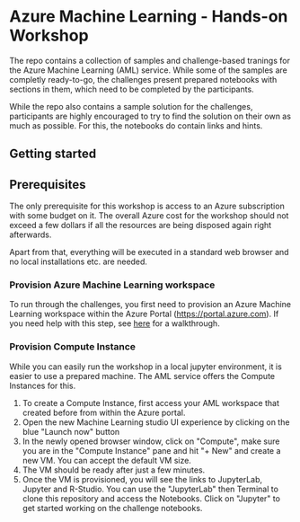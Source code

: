 # Azure Machine Learning - Hands-on Workshop

The repo contains a collection of samples and challenge-based tranings for the Azure Machine Learning (AML) service.
While some of the samples are completly ready-to-go, the challenges present prepared notebooks with sections in them, which need to be completed by the participants.

While the repo also contains a sample solution for the challenges, participants are highly encouraged to try to find the solution on their own as much as possible. For this, the notebooks do contain links and hints.

## Getting started

## Prerequisites

The only prerequisite for this workshop is access to an Azure subscription with some budget on it. The overall Azure cost for the workshop should not exceed a few dollars if all the resources are being disposed again right afterwards.

Apart from that, everything will be executed in a standard web browser and no local installations etc. are needed.

### Provision Azure Machine Learning workspace

To run through the challenges, you first need to provision an Azure Machine Learning workspace within the Azure Portal (https://portal.azure.com). If you need help with this step, see [here](https://docs.microsoft.com/en-us/azure/machine-learning/tutorial-1st-experiment-sdk-setup) for a walkthrough.

### Provision Compute Instance

While you can easily run the workshop in a local jupyter environment, it is easier to use a prepared machine. The AML service offers the Compute Instances for this.

1) To create a Compute Instance, first access your AML workspace that created before from within the Azure portal.
2) Open the new Machine Learning studio UI experience by clicking on the blue "Launch now" button
3) In the newly opened browser window, click on "Compute", make sure you are in the "Compute Instance" pane and hit "+ New" and create a new VM. You can accept the default VM size.
4) The VM should be ready after just a few minutes.
5) Once the VM is provisioned, you will see the links to JupyterLab, Jupyter and R-Studio. You can use the "JupyterLab" then Terminal to clone this repository and access the Notebooks. Click on "Jupyter" to get started working on the challenge notebooks.
